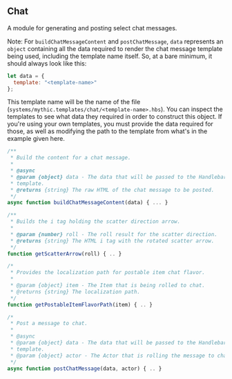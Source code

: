 ## Chat

A module for generating and posting select chat messages.

Note: For `buildChatMessageContent` and `postChatMessage`, `data` represents an `object` containing all the data required to render the chat message template being used, including the template name itself. So, at a bare minimum, it should always look like this:

```javascript
let data = {
  template: "<template-name>"
};
```

This template name will be the name of the file (`systems/mythic.templates/chat/<template-name>.hbs`). You can inspect the templates to see what data they required in order to construct this object. If you're using your own templates, you must provide the data required for those, as well as modifying the path to the template from what's in the example given here.

```javascript
/**
 * Build the content for a chat message.
 *
 * @async
 * @param {object} data - The data that will be passed to the Handlebars
 * template.
 * @returns {string} The raw HTML of the chat message to be posted.
 */
async function buildChatMessageContent(data) { ... }

/**
 * Builds the i tag holding the scatter direction arrow.
 *
 * @param {number} roll - The roll result for the scatter direction.
 * @returns {string} The HTML i tag with the rotated scatter arrow.
 */
function getScatterArrow(roll) { .. }

/*
 * Provides the localization path for postable item chat flavor.
 *
 * @param {object} item - The Item that is being rolled to chat.
 * @returns {string} The localization path.
 */
function getPostableItemFlavorPath(item) { .. }

/*
 * Post a message to chat.
 *
 * @async
 * @param {object} data - The data that will be passed to the Handlebars
 * template.
 * @param {object} actor - The Actor that is rolling the message to chat.
 */
async function postChatMessage(data, actor) { .. }
```
